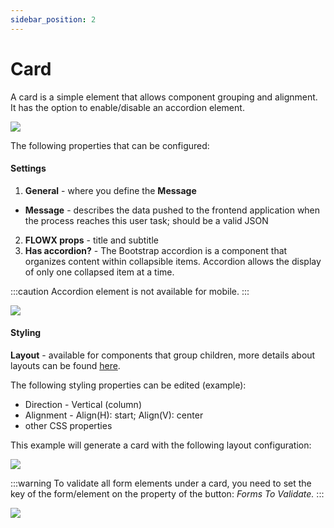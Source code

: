 ```yaml
---
sidebar_position: 2
---
```


# Card

A card is a simple element that allows component grouping and alignment. It has the option to enable/disable an accordion element.

![](https://s3.eu-west-1.amazonaws.com/docx.flowx.ai/2.14/card_element1.gif)

The following properties that can be configured:

#### **Settings**

1. **General** - where you define the **Message**
 * **Message** - describes the data pushed to the frontend application when the process reaches this user task; should be a valid JSON
2. **FLOWX props** - title and subtitle
3. **Has accordion?** - The Bootstrap accordion is a component that organizes content within collapsible items. Accordion allows the display of only one collapsed item at a time.

:::caution
Accordion element is not available for mobile.
:::

![](https://s3.eu-west-1.amazonaws.com/docx.flowx.ai/2.14/ui_designer_settings.png#center)


#### Styling

**Layout** - available for components that group children, more details about layouts can be found [here](https://tburleson-layouts-demos.firebaseapp.com/#/docs). 

The following styling properties can be edited (example):

* Direction - Vertical (column)
* Alignment - Align(H): start; Align(V): center
* other CSS properties

This example will generate a card with the following layout configuration:

![](https://s3.eu-west-1.amazonaws.com/docx.flowx.ai/2.14/card_layout.png)

:::warning
To validate all form elements under a card, you need to set the key of the form/element on the property of the button: _Forms To Validate._
:::

![](https://s3.eu-west-1.amazonaws.com/docx.flowx.ai/2.14/card_validate.png)